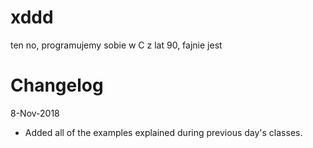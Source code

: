 # xddd
ten no, programujemy sobie w C z lat 90, fajnie jest

# Changelog
8-Nov-2018
- Added all of the examples explained during previous day's classes.
